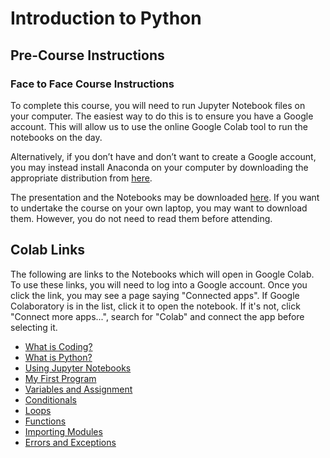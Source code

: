 # Introduction to Python

## Pre-Course Instructions

### Face to Face Course Instructions

To complete this course, you will need to run Jupyter Notebook files on your computer. The easiest way to do this is to ensure you have a Google account. This will allow us to use the online Google Colab tool to run the notebooks on the day.

Alternatively, if you don’t have and don’t want to create a Google account, you may instead install Anaconda on your computer by downloading the appropriate distribution from [here](https://www.anaconda.com/distribution/).

The presentation and the Notebooks may be downloaded [here](https://github.com/coolernato/Introduction-to-Python/archive/ICR.zip). If you want to undertake the course on your own laptop, you may want to download them. However, you do not need to read them before attending.

## Colab Links

The following are links to the Notebooks which will open in Google Colab. To use these links, you will need to log into a Google account. Once you click the link, you may see a page saying "Connected apps". If Google Colaboratory is in the list, click it to open the notebook. If it's not, click "Connect more apps...", search for "Colab" and connect the app before selecting it.

* [What is Coding?](<https://colab.research.google.com/github/coolernato/Introduction-to-Python/blob/ICR/What is Coding.ipynb>)
* [What is Python?](<https://colab.research.google.com/github/coolernato/Introduction-to-Python/blob/ICR/What is Python.ipynb>)
* [Using Jupyter Notebooks](<https://colab.research.google.com/github/coolernato/Introduction-to-Python/blob/ICR/Using Jupyter Notebooks.ipynb>)
* [My First Program](<https://colab.research.google.com/github/coolernato/Introduction-to-Python/blob/ICR/My First Program.ipynb>)
* [Variables and Assignment](<https://colab.research.google.com/github/coolernato/Introduction-to-Python/blob/ICR/Variables and Assignment.ipynb>)
* [Conditionals](<https://colab.research.google.com/github/coolernato/Introduction-to-Python/blob/ICR/Conditionals.ipynb>)
* [Loops](<https://colab.research.google.com/github/coolernato/Introduction-to-Python/blob/ICR/Loops.ipynb>)
* [Functions](<https://colab.research.google.com/github/coolernato/Introduction-to-Python/blob/ICR/Functions.ipynb>)
* [Importing Modules](<https://colab.research.google.com/github/coolernato/Introduction-to-Python/blob/ICR/Importing Modules.ipynb>)
* [Errors and Exceptions](<https://colab.research.google.com/github/coolernato/Introduction-to-Python/blob/ICR/Errors and Exceptions.ipynb>)
